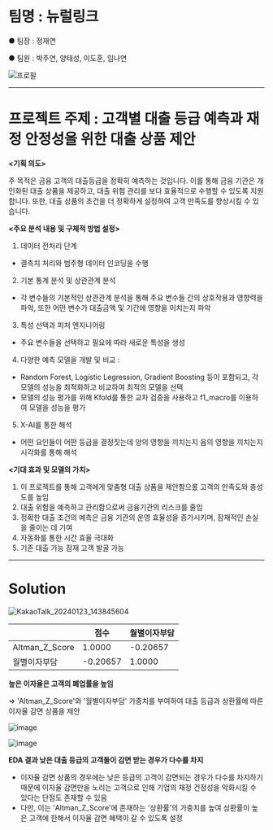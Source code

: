 # 팀명 : 뉴럴링크 

● 팀장 : 정재연

● 팀원 : 박주연, 양태성, 이도훈, 임나연 

![프로필](https://github.com/TaeseongYang/Loan_product_BI/assets/156265617/6c0b6d4c-affa-4b7d-af9c-1414700c0963)


---

# 프로젝트 주제 : 고객별 대출 등급 예측과 재정 안정성을 위한 대출 상품 제안 

**<기획 의도>**

주 목적은 금융 고객의 대출등급을 정확히 예측하는 것입니다. 이를 통해 금융 기관은 개인화된 대출 상품을 제공하고, 대출 위험 관리를 보다 효율적으로 수행할 수 있도록 지원합니다. 또한, 대출 상품의 조건을 더 정확하게 설정하여 고객 만족도를 향상시킬 수 있습니다. 

**<주요 분석 내용 및 구체적 방법 설정>**

1. 데이터 전처리 단계
  - 결측치 처리와 범주형 데이터 인코딩을 수행

2. 기본 통계 분석 및 상관관계 분석
  - 각 변수들의 기본적인 상관관계 분석을 통해 주요 변수들 간의 상호작용과 영향력을 파악, 또한 어떤 변수가 대출금액 및 기간에 영향을 미치는지 파악

3. 특성 선택과 피처 엔지니어링
  - 주요 변수들을 선택하고 필요에 따라 새로운 특성을 생성

4. 다양한 예측 모델을 개발 및 비교 :
  - Random Forest, Logistic Legression, Gradient Boosting 등이 포함되고, 각 모델의 성능을 최적화하고 비교하여 최적의 모델을 선택
  - 모델의 성능 평가를 위해 Kfold를 통한 교차 검증을 사용하고 f1_macro를 이용하여 모델을 성능을 평가

5. X-AI를 통한 해석
  - 어떤 요인들이 어떤 등급을 결정짓는데 양의 영향을 끼치는지 음의 영향을 끼치는지 시각화를 통해 해석

**<기대 효과 및 모델의 가치>**

1. 이 프로젝트를 통해 고객에게 맞춤형 대출 상품을 제안함으롰 고객의 만족도와 충성도를 높임
2. 대출 위험을 예측하고 관리함으로써 금융기관의 리스크를 줄임
3. 정확한 대출 조건의 예측은 금융 기관의 운영 효율성을 증가시키며, 잠재적인 손실을 줄이는 데 기여
4. 자동화를 통한 시간 효율 극대화
5. 기존 대출 가능 잠재 고객 발굴 가능

---

# Solution

![KakaoTalk_20240123_143845604](https://github.com/TaeseongYang/Loan_product_BI/assets/156265617/8249cd42-6d86-4a47-84da-d19477b44799)

||점수|월별이자부담|
|------|---|---|
|Altman_Z_Score|1.0000|-0.20657|
|월별이자부담|-0.20657|1.0000|

**높은 이자율은 고객의 폐업률을 높임**

=> 'Altman_Z_Score'와 '월별이자부담' 가중치를 부여하여 대출 등급과 상환률에 따른 이자율 감면 상품을 제안 

![image](https://github.com/TaeseongYang/Loan_product_BI/assets/156265617/d631e473-c8ae-42ce-b503-2e367aa3ee39)


![image](https://github.com/TaeseongYang/Loan_product_BI/assets/156265617/b05d4078-4e5c-46d8-a94c-98fe463e6b34)

**EDA 결과 낮은 대출 등급의 고객들이 감면 받는 경우가 다수를 차지**
- 이자율 감면 상품의 경우에는 낮은 등급의 고객이 감면되는 경우가 다수를 차지하기 때문에 이자율 감면만을 노리는 고객으로 인해 기업의 재정 건정성을 악화시킬 수 있다는 단점도 존재할 수 있음
- 다만, 이는 'Altman_Z_Score'에 존재하는 '상환률'의 가중치를 높여 상환률이 높은 고객에 한해서 이자율 감면 혜택이 갈 수 있도록 설정
